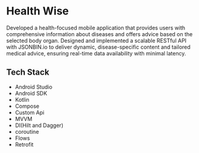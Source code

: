 # Health Wise
Developed a health-focused mobile application that provides users with comprehensive information about diseases and offers advice based on the selected body organ.
Designed and implemented a scalable RESTful API with JSONBIN.io to deliver dynamic, disease-specific content and tailored medical advice, ensuring real-time data availability with minimal latency.

## Tech Stack
* Android Studio
* Android SDK
* Kotlin
* Compose
* Custom Api
* MVVM
* DI(Hilt and Dagger)
* coroutine
* Flows
* Retrofit
